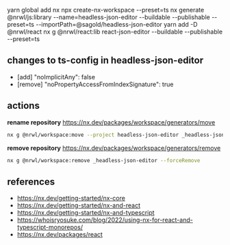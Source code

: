 yarn global add nx
npx create-nx-workspace --preset=ts
nx generate @nrwl/js:library --name=headless-json-editor --buildable --publishable --preset=ts --importPath=@sagold/headless-json-editor
yarn add -D @nrwl/react
nx g @nrwl/react:lib react-json-editor --buildable --publishable --preset=ts

## changes to ts-config in headless-json-editor

- [add] "noImplicitAny": false
- [remove] "noPropertyAccessFromIndexSignature": true


## actions

**rename repository** https://nx.dev/packages/workspace/generators/move

```sh
nx g @nrwl/workspace:move --project headless-json-editor _headless-json-editor
```

**remove repository** https://nx.dev/packages/workspace/generators/remove

```sh
nx g @nrwl/workspace:remove _headless-json-editor --forceRemove
```


## references

- https://nx.dev/getting-started/nx-core
- https://nx.dev/getting-started/nx-and-react
- https://nx.dev/getting-started/nx-and-typescript
- https://whoisryosuke.com/blog/2022/using-nx-for-react-and-typescript-monorepos/
- https://nx.dev/packages/react
